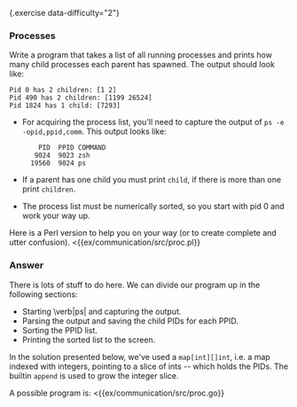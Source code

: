 {.exercise data-difficulty="2"}
### Processes

Write a program that takes a list of all running processes and prints how many
child processes each parent has spawned. The output should look like:

    Pid 0 has 2 children: [1 2]
    Pid 490 has 2 children: [1199 26524]
    Pid 1824 has 1 child: [7293]

* For acquiring the process list, you'll need to capture the output of `ps -e
  -opid,ppid,comm`. This output looks like:

          PID  PPID COMMAND
         9024  9023 zsh
        19560  9024 ps

* If a parent has one child you must print `child`, if there is more than one
  print `children`.

* The process list must be numerically sorted, so you start with pid 0 and work
  your way up.

Here is a Perl version to help you on your way (or to create complete and utter confusion).
<{{ex/communication/src/proc.pl}}

### Answer

 There is lots of stuff to do here. We can divide our program
up in the following sections:

* Starting \verb|ps| and capturing the output.
* Parsing the output and saving the child PIDs for each PPID.
* Sorting the PPID list.
* Printing the sorted list to the screen.

In the solution presented below, we've used a `map[int][]int`, i.e. a map
indexed with integers, pointing to a slice of ints -- which holds the PIDs. The
builtin `append` is used to grow the integer slice. 

A possible program is: 
<{{ex/communication/src/proc.go}}
